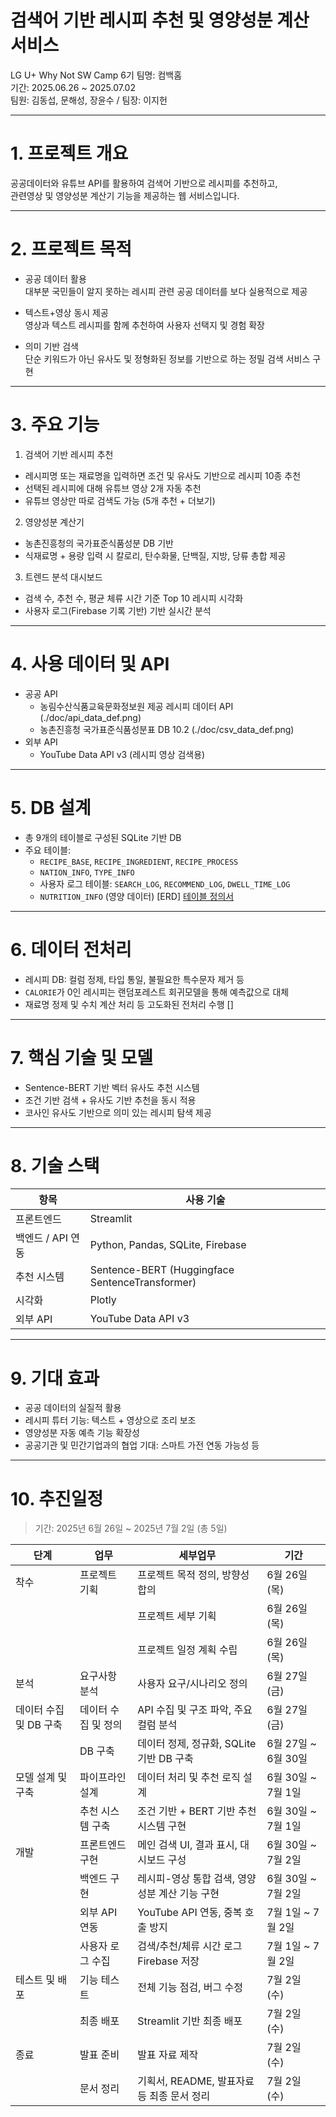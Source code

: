 # 검색어 기반 레시피 추천 및 영양성분 계산 서비스

LG U+ Why Not SW Camp 6기
팀명: 컴백홈  
기간: 2025.06.26 ~ 2025.07.02  
팀원: 김동섭, 문해성, 장윤수 / 팀장: 이지헌

---

# 1.  프로젝트 개요

공공데이터와 유튜브 API를 활용하여 검색어 기반으로 레시피를 추천하고,  
관련영상 및 영양성분 계산기 기능을 제공하는 웹 서비스입니다.

---

# 2. 프로젝트 목적

- 공공 데이터 활용  
  대부분 국민들이 알지 못하는 레시피 관련 공공 데이터를 보다 실용적으로 제공

- 텍스트+영상 동시 제공  
  영상과 텍스트 레시피를 함께 추천하여 사용자 선택지 및 경험 확장

- 의미 기반 검색  
  단순 키워드가 아닌 유사도 및 정형화된 정보를 기반으로 하는 정밀 검색 서비스 구현

---

# 3. 주요 기능

1. 검색어 기반 레시피 추천
- 레시피명 또는 재료명을 입력하면 조건 및 유사도 기반으로 레시피 10종 추천
- 선택된 레시피에 대해 유튜브 영상 2개 자동 추천
- 유튜브 영상만 따로 검색도 가능 (5개 추천 + 더보기)

2. 영양성분 계산기
- 농촌진흥청의 국가표준식품성분 DB 기반
- 식재료명 + 용량 입력 시 칼로리, 탄수화물, 단백질, 지방, 당류 총합 제공


3. 트렌드 분석 대시보드
- 검색 수, 추천 수, 평균 체류 시간 기준 Top 10 레시피 시각화
- 사용자 로그(Firebase 기록 기반) 기반 실시간 분석

---

# 4. 사용 데이터 및 API

- 공공 API
  - 농림수산식품교육문화정보원 제공 레시피 데이터 API
  (./doc/api_data_def.png)
  - 농촌진흥청 국가표준식품성분표 DB 10.2
  (./doc/csv_data_def.png)
- 외부 API
  - YouTube Data API v3 (레시피 영상 검색용)

---

# 5. DB 설계

- 총 9개의 테이블로 구성된 SQLite 기반 DB  
- 주요 테이블:
  - `RECIPE_BASE`, `RECIPE_INGREDIENT`, `RECIPE_PROCESS`
  - `NATION_INFO`, `TYPE_INFO`
  - 사용자 로그 테이블: `SEARCH_LOG`, `RECOMMEND_LOG`, `DWELL_TIME_LOG`
  - `NUTRITION_INFO` (영양 데이터)
  [ERD]
  [테이블 정의서](./doc/db_data_def.png)
---

# 6. 데이터 전처리

- 레시피 DB: 컬럼 정제, 타입 통일, 불필요한 특수문자 제거 등
- `CALORIE`가 0인 레시피는 랜덤포레스트 회귀모델을 통해 예측값으로 대체
- 재료명 정제 및 수치 계산 처리 등 고도화된 전처리 수행
[]
---

# 7. 핵심 기술 및 모델

- Sentence-BERT 기반 벡터 유사도 추천 시스템
- 조건 기반 검색 + 유사도 기반 추천을 동시 적용
- 코사인 유사도 기반으로 의미 있는 레시피 탐색 제공

---

# 8. 기술 스택

| 항목 | 사용 기술 |
|------|-----------|
| 프론트엔드 | Streamlit |
| 백엔드 / API 연동 | Python, Pandas, SQLite, Firebase |
| 추천 시스템 | Sentence-BERT (Huggingface SentenceTransformer) |
| 시각화 | Plotly |
| 외부 API | YouTube Data API v3 |

---

# 9. 기대 효과

- 공공 데이터의 실질적 활용
- 레시피 튜터 기능: 텍스트 + 영상으로 조리 보조
- 영양성분 자동 예측 기능 확장성
- 공공기관 및 민간기업과의 협업 기대: 스마트 가전 연동 가능성 등

---



# 10. 추진일정

> 기간: 2025년 6월 26일 ~ 2025년 7월 2일 (총 5일)

| 단계     | 업무             | 세부업무                                               | 기간           |
|----------|------------------|--------------------------------------------------------|----------------|
| 착수     | 프로젝트 기획     | 프로젝트 목적 정의, 방향성 합의                        | 6월 26일 (목)  |
|          |                  | 프로젝트 세부 기획                                     | 6월 26일 (목)  |
|          |                  | 프로젝트 일정 계획 수립                               | 6월 26일 (목)  |
| 분석     | 요구사항 분석     | 사용자 요구/시나리오 정의                             | 6월 27일 (금)  |
| 데이터 수집 및 DB 구축 | 데이터 수집 및 정의 | API 수집 및 구조 파악, 주요 컬럼 분석                 | 6월 27일 (금)  |
|          | DB 구축          | 데이터 정제, 정규화, SQLite 기반 DB 구축              | 6월 27일 ~ 6월 30일 |
| 모델 설계 및 구축 | 파이프라인 설계  | 데이터 처리 및 추천 로직 설계                         | 6월 30일 ~ 7월 1일 |
|          | 추천 시스템 구축 | 조건 기반 + BERT 기반 추천 시스템 구현                | 6월 30일 ~ 7월 1일 |
| 개발     | 프론트엔드 구현   | 메인 검색 UI, 결과 표시, 대시보드 구성                | 6월 30일 ~ 7월 2일 |
|          | 백엔드 구현       | 레시피-영상 통합 검색, 영양성분 계산 기능 구현        | 6월 30일 ~ 7월 2일 |
|          | 외부 API 연동    | YouTube API 연동, 중복 호출 방지                      | 7월 1일 ~ 7월 2일 |
|          | 사용자 로그 수집 | 검색/추천/체류 시간 로그 Firebase 저장                | 7월 1일 ~ 7월 2일 |
| 테스트 및 배포 | 기능 테스트    | 전체 기능 점검, 버그 수정                             | 7월 2일 (수)   |
|          | 최종 배포        | Streamlit 기반 최종 배포                              | 7월 2일 (수)   |
| 종료     | 발표 준비        | 발표 자료 제작                                        | 7월 2일 (수)   |
|          | 문서 정리        | 기획서, README, 발표자료 등 최종 문서 정리            | 7월 2일 (수)   |
